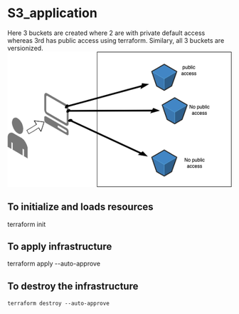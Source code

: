 # S3_application

Here 3 buckets are created where 2 are with private default access whereas 3rd has public access using terraform. Similary, all 3 buckets are versionized.
![terrform creating three 3 buckets](https://github.com/CloudSantosh/S3_application/blob/master/s3.png?raw=true)

## To initialize and loads resources

terraform init

## To apply infrastructure

terraform apply --auto-approve

## To destroy the infrastructure

    terraform destroy --auto-approve
